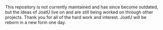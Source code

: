 This repository is not currently maintained and has since become outdated, but the ideas of JoatU live on and are still being worked on through other projects. Thank you for all of the hard work and interest. JoatU will be reborn in a new form one day.
